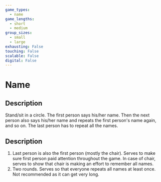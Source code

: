 ```yaml
---
game_types:
  - name
game_lengths:
  - short
  - medium
group_sizes:
  - small
  - large
exhausting: False
touching: False
scalable: False
digital: False
---
```

# Name

## Description
Stand/sit in a circle. The first person says his/her name. Then the next person also says his/her name and repeats the first person's name again, and so on. The last person has to repeat all the names.

## Description
1. Last person is also the first person (mostly the chair). Serves to make sure first person paid attention throughout the game. In case of chair, serves to show that chair is making an effort to remember all names.
2. Two rounds. Serves so that everyone repeats all names at least once. Not recommended as it can get very long.

